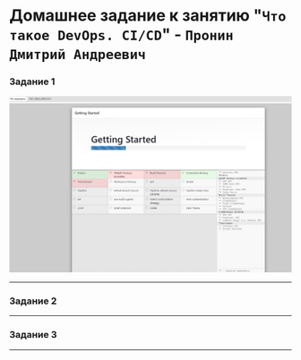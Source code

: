 # Домашнее задание к занятию "`Что такое DevOps. CI/CD`" - `Пронин Дмитрий Андреевич`




### Задание 1

![Установка jenkins](https://github.com/dmitriypronin48/fork-cicd/blob/main/img/z1-1.jpg)





---

### Задание 2


---

### Задание 3




---


